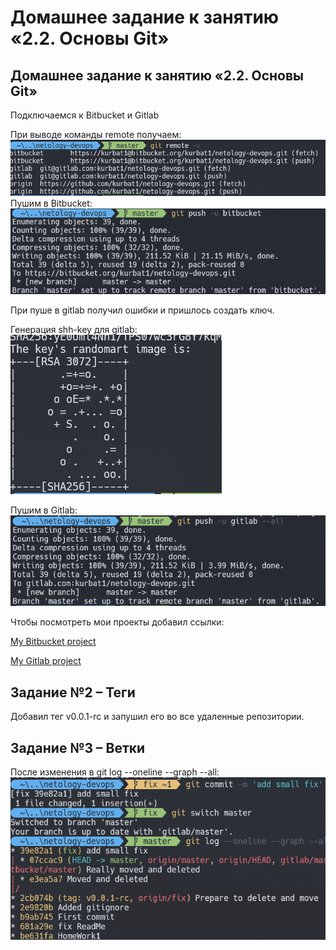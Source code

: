 # Домашнее задание к занятию «2.2. Основы Git»

## Домашнее задание к занятию «2.2. Основы Git»

Подключаемся к Bitbucket и Gitlab

При выводе команды remote получаем: ![remote](img/remote.png)
Пушим в Bitbucket: ![bitbucket](img/bitbucket_push.png)

При пуше в gitlab получил ошибки и пришлось создать ключ.

Генерация shh-key для gitlab: ![shh](img/sshkey.png)

Пушим в Gitlab: ![gitlab](img/gitlab.png)

Чтобы посмотреть мои проекты добавил ссылки:

[My Bitbucket project](https://bitbucket.org/kurbat1/netology-devops/src/master/)

[My Gitlab project](https://gitlab.com/kurbat1/netology-devops/-/tree/master)

## Задание №2 – Теги

Добавил тег v0.0.1-rc и запушил его во все удаленные репозитории. 

## Задание №3 – Ветки

После изменения в git log --oneline --graph --all: ![git_log_graph](img/git_log_graph.png)